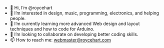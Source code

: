 - 👋 Hi, I’m @roycehart
- 👀 I’m interested in design, music, programming, electronics, and helping people.
- 🌱 I’m currently learning more advanced Web design and layout techniques and how to code for Arduino.
- 💞️ I’m looking to collaborate on developing better coding skills.
- 📫 How to reach me: webmaster@roycehart.com
